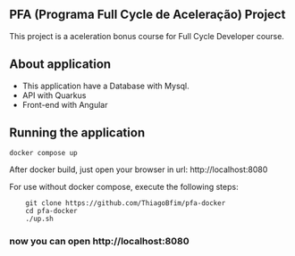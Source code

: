 ## PFA (Programa Full Cycle de Aceleração) Project 

This project is a aceleration bonus course for Full Cycle Developer course. 


## About application

* This application have a Database with Mysql.
* API with Quarkus
* Front-end with Angular


## Running the application

` docker compose up `

After docker build, just open your browser in url: http://localhost:8080


For use without docker compose, execute the following steps:

``` 
    git clone https://github.com/ThiagoBfim/pfa-docker
    cd pfa-docker
    ./up.sh
```
### now you can open http://localhost:8080
